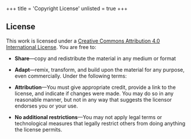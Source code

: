 +++
title = 'Copyright License'
unlisted = true
+++

## License
This work is licensed under a [Creative Commons Attribution 4.0 International License](https://creativecommons.org/licenses/by/4.0/). You are free to:

* **Share**—copy and redistribute the material in any medium or format
* **Adapt**—remix, transform, and build upon the material for any purpose, even commercially.
Under the following terms:

* **Attribution**—You must give appropriate credit, provide a link to the license, and indicate if changes were made. You may do so in any reasonable manner, but not in any way that suggests the licensor endorses you or your use.
* **No additional restrictions**—You may not apply legal terms or technological measures that legally restrict others from doing anything the license permits.
